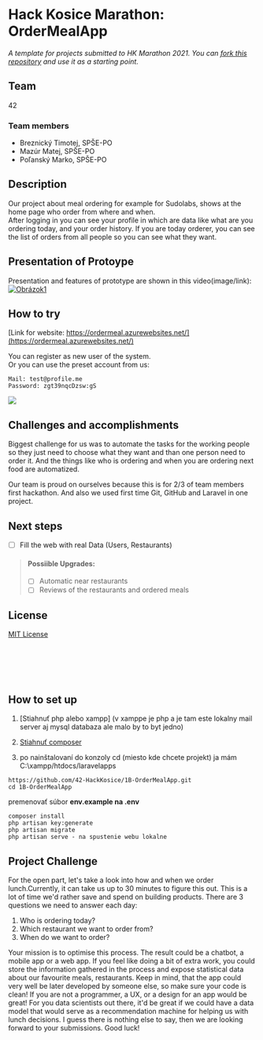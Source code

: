 
# Hack Kosice Marathon: OrderMealApp

*A template for projects submitted to HK Marathon 2021. You can [fork this repository](https://docs.github.com/en/github/getting-started-with-github/fork-a-repo) and use it as a starting point.*

## Team

42

### Team members

- Breznický Timotej, SPŠE-PO
- Mazúr Matej, SPŠE-PO
- Poľanský Marko, SPŠE-PO

## Description

Our project about meal ordering for example for Sudolabs, shows at the home page who order from where and when.  
After logging in you can see your profile in which are data like what are you ordering today, and your order history. If you are today orderer, you can see the list of orders from all people so you can see what they want.

## Presentation of Protoype

Presentation and features of prototype are shown in this video(image/link):
[![Obrázok1](https://user-images.githubusercontent.com/41269745/114224997-199d6900-9972-11eb-81e4-a4f3dd65ea29.png)](https://youtu.be/064sRkHrSnY)  

## How to try

[Link for website: https://ordermeal.azurewebsites.net/](https://ordermeal.azurewebsites.net/)

You can register as new user of the system.  
Or you can use the preset account from us:
```
Mail: test@profile.me
Password: zgt39nqcDzsw:gS
```

![](https://mazur.blob.core.windows.net/obrazky/Screenshot%202021-04-09%20160304.png?sp=rl&st=2021-04-09T13:50:44Z&se=2092-12-10T13:50:00Z&sv=2020-02-10&sr=b&sig=UX5GOhtkkZIMzvjg55C4rEVm1FPFm4Af51mzRNcxm%2FY%3D)  


## Challenges and accomplishments

Biggest challenge for us was to automate the tasks for the working people so they just need to choose what they want and than one person need to order it. And the things like who is ordering and when you are ordering next food are automatized. 

Our team is proud on ourselves because this is for 2/3 of team members first hackathon. And also we used first time Git, GitHub and Laravel in one project.


## Next steps

* [ ] Fill the web with real Data (Users, Restaurants)  
>#### Possiible Upgrades:
>* [ ] Automatic near restaurants
>* [ ] Reviews of the restaurants and ordered meals

## License

[MIT License](https://github.com/42-HackKosice/1B-OrderMealApp/blob/main/LICENSE)



</br>  
</br>  
</br>  
</br>  

## How to set up
1. [Stiahnuť php alebo xampp] (v xamppe je php a je tam este lokalny mail server aj mysql databaza ale malo by to byt jedno)
2. [Stiahnuť composer](https://getcomposer.org/)

3. po nainštalovaní do konzoly cd (miesto kde chcete projekt) ja mám C:\xampp/htdocs/laravelapps
```
https://github.com/42-HackKosice/1B-OrderMealApp.git
cd 1B-OrderMealApp
```
premenovať súbor **env.example na .env**
```
composer install
php artisan key:generate
php artisan migrate
php artisan serve - na spustenie webu lokalne 
```
 
 ## Project Challenge

For the open part, let's take a look into how and when we order lunch.Currently, it can take us up to 30 minutes to figure this out. This is a lot of time we'd rather save and spend on building products.
There are 3 questions we need to answer each day:
1. Who is ordering today?
2. Which restaurant we want to order from?
3. When do we want to order?  

Your mission is to optimise this process.  The result could be a chatbot, a mobile app or a web app. If you feel like doing a bit of extra work, you could store the information gathered in the process and expose statistical data about our favourite meals, restaurants.
Keep in mind, that the app could very well be later developed by someone else, so make sure your code is clean!
If you are not a programmer, a UX, or a design for an app would be great!
For you data scientists out there, it'd be great if we could have a data model that would serve as a recommendation machine for helping us with lunch decisions.
I guess there is nothing else to say, then we are looking forward to your submissions. Good luck!
